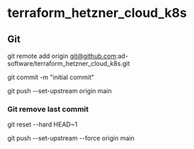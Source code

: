 # terraform_hetzner_cloud_k8s

## Git


git remote add origin git@github.com:ad-software/terraform_hetzner_cloud_k8s.git

git commit -m "initial commit"

git push --set-upstream origin main

### Git remove last commit

git reset --hard HEAD~1

git push --set-upstream --force origin main